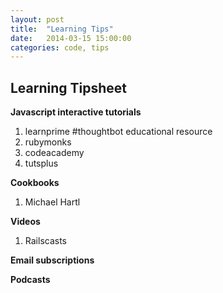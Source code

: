 ```yaml
---
layout: post
title:  "Learning Tips"
date:   2014-03-15 15:00:00
categories: code, tips
---
```


Learning Tipsheet
--------------
**Javascript interactive tutorials**
1. learnprime #thoughtbot educational resource
2. rubymonks
3. codeacademy
4. tutsplus

**Cookbooks**
1. Michael Hartl

**Videos**
1. Railscasts

**Email subscriptions**

**Podcasts**



